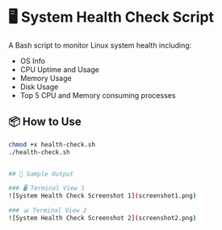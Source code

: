 # 🖥️ System Health Check Script

A Bash script to monitor Linux system health including:

- OS Info
- CPU Uptime and Usage
- Memory Usage
- Disk Usage
- Top 5 CPU and Memory consuming processes

## 📦 How to Use

```bash
chmod +x health-check.sh
./health-check.sh


## 📸 Sample Output

### 🖥️ Terminal View 1
![System Health Check Screenshot 1](screenshot1.png)

### 📊 Terminal View 2
![System Health Check Screenshot 2](screenshot2.png)

